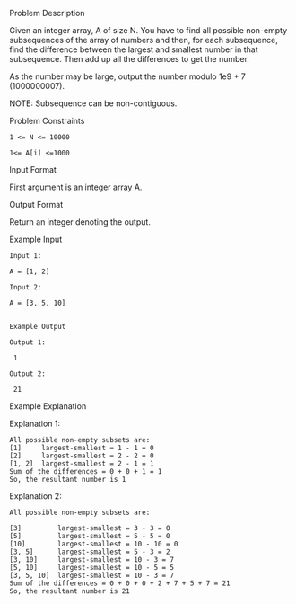 Problem Description

Given an integer array, A of size N.
You have to find all possible non-empty subsequences of the array of numbers and then,
for each subsequence, find the difference between the largest and smallest number in that subsequence.
Then add up all the differences to get the number.

As the number may be large, output the number modulo 1e9 + 7 (1000000007).

NOTE: Subsequence can be non-contiguous.



Problem Constraints
    
    1 <= N <= 10000
    
    1<= A[i] <=1000



Input Format

First argument is an integer array A.



Output Format

Return an integer denoting the output.



Example Input

    Input 1:
    
    A = [1, 2] 
    
    Input 2:
    
    A = [3, 5, 10]
    
    
    Example Output
    
    Output 1:
    
     1 
    
    Output 2:
    
     21


Example Explanation

Explanation 1:
    
    All possible non-empty subsets are:
    [1]     largest-smallest = 1 - 1 = 0
    [2]     largest-smallest = 2 - 2 = 0
    [1, 2]  largest-smallest = 2 - 1 = 1
    Sum of the differences = 0 + 0 + 1 = 1
    So, the resultant number is 1 

Explanation 2:

    All possible non-empty subsets are:
    
    [3]         largest-smallest = 3 - 3 = 0
    [5]         largest-smallest = 5 - 5 = 0
    [10]        largest-smallest = 10 - 10 = 0
    [3, 5]      largest-smallest = 5 - 3 = 2
    [3, 10]     largest-smallest = 10 - 3 = 7
    [5, 10]     largest-smallest = 10 - 5 = 5
    [3, 5, 10]  largest-smallest = 10 - 3 = 7
    Sum of the differences = 0 + 0 + 0 + 2 + 7 + 5 + 7 = 21
    So, the resultant number is 21 